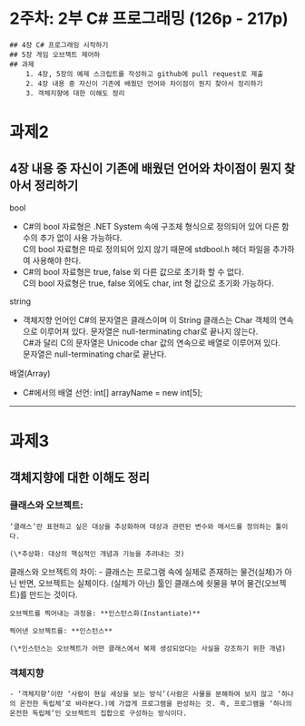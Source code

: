 # 2주차: 2부 C# 프로그래밍 (126p - 217p)
	## 4장 C# 프로그래밍 시작하기
	## 5장 게임 오브잭트 제어하
	## 과제
		1. 4장, 5장의 예제 스크립트를 작성하고 github에 pull request로 제출
		2. 4장 내용 중 자신이 기존에 배웠던 언어와 차이점이 뭔지 찾아서 정리하기
		3. 객체지향에 대한 이해도 정리

# 과제2
## 4장 내용 중 자신이 기존에 배웠던 언어와 차이점이 뭔지 찾아서 정리하기

bool
- C#의 bool 자료형은 .NET System 속에 구조체 형식으로 정의되어 있어 다른 함수의 추가 없이 사용 가능하다.\
	C의 bool 자료형은 따로 정의되어 있지 않기 때문에 stdbool.h 헤더 파일을 추가하여 사용해야 한다.
- C#의 bool 자료형은 true, false 외 다른 값으로 초기화 할 수 없다.\
	C의 bool 자료형은 true, false 외에도 char, int 형 값으로 초기화 가능하다.
    

string
- 객체지향 언어인 C#의 문자열은 클래스이며 이 String 클래스는 Char 객체의 연속으로 이루어져 있다. 문자열은 null-terminating char로 끝나지 않는다.\
	C#과 달리 C의 문자열은 Unicode char 값의 연속으로 배열로 이루어져 있다.\
	문자열은 null-terminating char로 끝난다.
    
배열(Array)
- C#에서의 배열 선언: int[] arrayName = new int[5];

---
# 과제3
## 객체지향에 대한 이해도 정리

### 클래스와 오브젝트:
	‘클래스’란 표현하고 싶은 대상을 추상화하여 대상과 관련된 변수와 메서드를 정의하는 툴이다.

	(\*추상화: 대상의 핵심적인 개념과 기능을 추려내는 것)

클래스와 오브젝트의 차이:
	- 클래스는 프로그램 속에 실제로 존재하는 물건(실체)가 아닌 반면, 오브젝트는 실체이다. (실체가 아닌) 툴인 클래스에 쇳물을 부어 물건(오브젝트)를 만드는 것이다.

	오브젝트를 찍어내는 과정을: **인스턴스화(Instantiate)**

	찍어낸 오브젝트를: **인스턴스**

	(\*인스턴스는 오브젝트가 어떤 클래스에서 복제 생성되었다는 사실을 강조하기 위한 개념)

### 객체지향
	- ‘객체지향’이란 ‘사람이 현실 세상을 보는 방식’(사람은 사물을 분해하여 보지 않고 ‘하나의 온전한 독립체’로 바라본다.)에 가깝게 프로그램을 완성하는 것. 즉, 프로그램을 ‘하나의 온전한 독립체’인 오브젝트의 집합으로 구성하는 방식이다.
